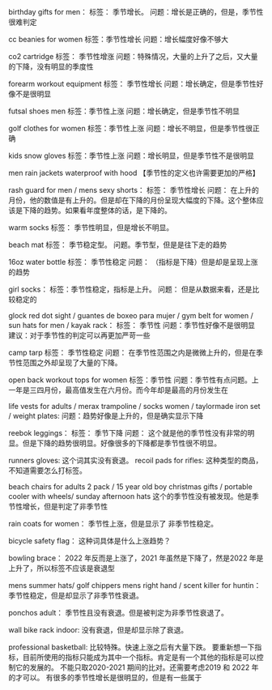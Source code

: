 birthday gifts for men：
标签： 季节增长。
问题：增长是正确的，但是，季节性很难判定

cc beanies for women
标签：季节性增长
问题：增长幅度好像不够大



co2 cartridge
标签： 季节性增涨
问题：特殊情况，大量的上升了之后，又大量的下降，没有明显的季度性

forearm workout equipment
标签： 季节性增长
问题：增长确定，但是季节性好像不是很明显

futsal shoes men
标签：季节性上涨
问题：增长确定，但是季节性不明显


golf clothes for women
标签：季节性上涨
问题：增长不明显，但是季节性很正确

kids snow gloves
标签：季节性上涨
问题：增长明显，但是季节性不是很明显

men rain jackets waterproof with hood
【季节性的定义也许需要更加的严格】


rash guard for men / mens sexy shorts：
标签： 季节性增长
问题： 在上升的月份，他的数值是有上升的。但是却在下降的月份呈现大幅度的下降。这个整体应该是下降的趋势。如果看年度整体的话，是下降的。


warm socks
标签： 季节性明显，但是增长不明显。

beach mat
标签： 季节稳定型。
问题。季节型，但是是往下走的趋势

16oz water bottle
标签： 季节性稳定 
问题： （指标是下降）但是却是呈现上涨的趋势


girl socks：
标签：季节性稳定，指标是上升。
问题： 但是从数据来看，还是比较稳定的

glock red dot sight / guantes de boxeo para mujer / gym belt for women / sun hats for men / kayak rack：
标签： 季节性
问题：季节性好像不是很明显
建议：对于季节性的判定可以再更加严苛一些

camp tarp
标签： 季节性稳定
问题： 在季节性范围之内是微微上升的，但是在季节性范围之外却呈现了大量的下降。


open back workout tops for women
标签：季节性
问题：季节性有点问题。上一年是三四月份，最高值发生在六月份。而今年却是最高的月份发生在


life vests for adults / merax trampoline  / socks women / taylormade iron set / weight plates:
问题：趋势好像是上升的，但是确实显示下降


reebok leggings：
标签： 季节下降
问题： 这个就是他的季节性没有非常的明显。但是下降的趋势很明显。好像很多的下降都是季节性很不明显。

runners gloves:
这个词其实没有衰退。
recoil pads for rifles:
 这种类型的商品，不知道需要怎么打标签。


beach chairs for adults 2 pack / 15 year old boy christmas gifts / portable cooler with wheels/ sunday afternoon hats
  这个的季节性没有被发现。他是季节性增长，但是判定了非季节性

rain coats for women：
  季节性上涨，但是显示了 非季节性稳定。
  
bicycle safety flag： 这种词具体是什么上涨趋势？ 

bowling brace： 2022 年反而是上涨了，2021 年虽然是下降了，然是2022 年是上升了，所以标签不应该是衰退型

mens summer hats/ golf chippers mens right hand / scent killer for huntin： 季节性稳定，但是却显示了非季节性衰退。

ponchos adult： 季节性且没有衰退。但是被判定为非季节性衰退了。



wall bike rack indoor: 没有衰退，但是却显示除了衰退。

professional basketball:
比较特殊。快速上涨之后有大量下跌。
要重新想一下指标，目前所使用的指标只能成为其中一个指标。肯定是有一个其他的指标是可以控制它的发展的。
不能只取2020-2021 期间的比对。还需要考虑2019 和 2022 年的才可以。
有很多的季节性增长是很明显的，但是有一些属于

